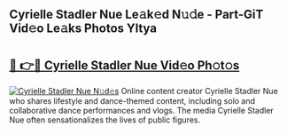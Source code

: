 ## Cyrielle Stadler Nue Le𝚊k𝚎d N𝚞𝚍e - Part-GiT Vid𝚎o Le𝚊ks Photos Yltya

# <h2><a href="http://fb73mga.evod.top/?m=Cyrielle+Stadler+Nue">🔗 👉🔴 Cyrielle Stadler Nue Vid𝚎o Ph𝚘t𝚘s</a></h2>

[![Cyrielle Stadler Nue N𝚞d𝚎s](https://i.imgur.com/8V9OHl7.gif)](http://fb73mga.evod.top/?m=Cyrielle+Stadler+Nue)
Online content creator Cyrielle Stadler Nue who shares lifestyle and dance-themed content, including solo and collaborative dance performances and vlogs. The media Cyrielle Stadler Nue often sensationalizes the lives of public figures. 
